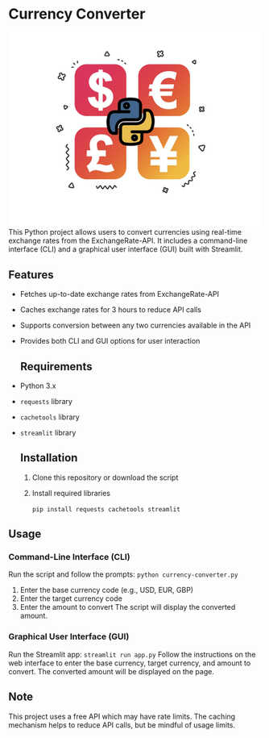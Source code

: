 # Currency Converter
![app image](./images/currency-converter.png)
This Python project allows users to convert currencies using real-time exchange rates from the ExchangeRate-API. It includes a command-line interface (CLI) and a graphical user interface (GUI) built with Streamlit.

## Features
* Fetches up-to-date exchange rates from ExchangeRate-API
* Caches exchange rates for 3 hours to reduce API calls
* Supports conversion between any two currencies available in the API
* Provides both CLI and GUI options for user interaction

  ## Requirements
* Python 3.x
* `requests` library
* `cachetools` library
* `streamlit` library

  ## Installation
  1. Clone this repository or download the script
  2. Install required libraries
     
     ```pip install requests cachetools streamlit```

## Usage
### Command-Line Interface (CLI)
Run the script and follow the prompts: `python currency-converter.py`
1. Enter the base currency code (e.g., USD, EUR, GBP)
2. Enter the target currency code
3. Enter the amount to convert
The script will display the converted amount.

### Graphical User Interface (GUI)
Run the Streamlit app: `streamlit run app.py`
Follow the instructions on the web interface to enter the base currency, target currency, and amount to convert. The converted amount will be displayed on the page.

## Note
This project uses a free API which may have rate limits. The caching mechanism helps to reduce API calls, but be mindful of usage limits.







